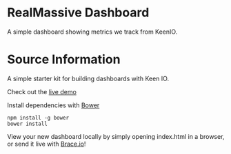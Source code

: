 RealMassive Dashboard
=====================

A simple dashboard showing metrics we track from KeenIO.

Source Information
==================

A simple starter kit for building dashboards with Keen IO.

Check out the [live demo](http://keen-starter-dashboard.brace.io/)

Install dependencies with [Bower](http://bower.io/)

```
npm install -g bower
bower install
```

View your new dashboard locally by simply opening index.html in a browser, or send it live with [Brace.io](http://brace.io/)!

